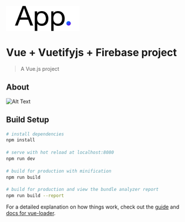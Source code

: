 

<img alt="App Logo" src="https://github.com/janisrozenfelds/Vue-Vuetifyjs-Firebase/blob/master/static/app_logo.svg" width="200" height="auto">

# Vue + Vuetifyjs + Firebase project

> A Vue.js project

## About
![Alt Text](https://thumbs.gfycat.com/VacantMealyHypacrosaurus-size_restricted.gif)






## Build Setup

``` bash
# install dependencies
npm install

# serve with hot reload at localhost:8080
npm run dev

# build for production with minification
npm run build

# build for production and view the bundle analyzer report
npm run build --report
```

For a detailed explanation on how things work, check out the [guide](http://vuejs-templates.github.io/webpack/) and [docs for vue-loader](http://vuejs.github.io/vue-loader).
